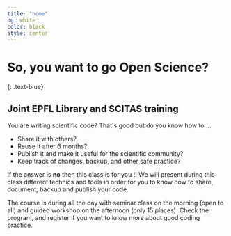 ```yaml
---
title: "home"
bg: white
color: black
style: center
---
```


# So, you want to go Open Science?
{: .text-blue}

<span class="fa-stack subtlecircle" style="font-size:100px; background:rgba(0,95,183,0.1)">
  <i class="fa fa-circle fa-stack-2x text-white"></i>
  <i class="fa fa-graduation-cap fa-stack-1x text-blue"></i>
</span>

## Joint EPFL Library and SCITAS training

You are writing scientific code? That's good but do you know how to ...
* Share it with others?
* Reuse it after 6 months?
* Publish it and make it useful for the scientific community?
* Keep track of changes, backup, and other safe practice?

If the answer is **no** then this class is for you !! 
We will present during this class different technics and tools in order for you to know how to share, document, backup and publish your code.

The course is during all the day with seminar class on the morning (open to all) and guided workshop on the afternoon (only 15 places).
Check the program, and register if you want to know more about good coding practice.
